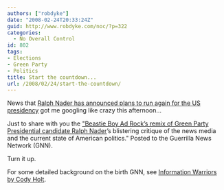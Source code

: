 ```yaml
---
authors: ["robdyke"]
date: "2008-02-24T20:33:24Z"
guid: http://www.robdyke.com/noc/?p=322
categories:
  - No Overall Control
id: 802
tags:
- Elections
- Green Party
- Politics
title: Start the countdown...
url: /2008/02/24/start-the-countdown/
---
```

News that [Ralph Nader has announced plans to run again for the US presidency](http://news.bbc.co.uk/1/hi/world/americas/7261670.stm "BBC News item") got me googling like crazy this afternoon...

Just to share with you the ["Beastie Boy Ad Rock’s remix of Green Party Presidential candidate Ralph Nader](http://gnn.tv/videos/4/Countdown "GNN website")’s blistering critique of the news media and the current state of American politics." Posted to the Guerrilla News Network (GNN).

Turn it up.

<!--more-->

For some detailed background on the birth GNN, see [Information Warriors by Cody Holt](http://digitalcontentproducer.com/coverstory/video_information_warriors/ "digitalcontentproducer.com article").